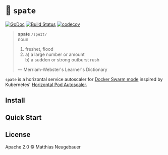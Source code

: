 # :ocean: `spate`

[![GoDoc](https://godoc.org/github.com/mtneug/spate?status.png)](https://godoc.org/github.com/mtneug/spate)
[![Build Status](https://travis-ci.com/mtneug/spate.svg?token=GBfvMyahwz6qx8tjv3VG&branch=master)](https://travis-ci.com/mtneug/spate)
[![codecov](https://codecov.io/gh/mtneug/spate/branch/master/graph/badge.svg?token=Q2XAmf6OfS)](https://codecov.io/gh/mtneug/spate)

> **spate** `/speɪt/`  
> noun
>
> 1. freshet, flood
> 2. a) a large number or amount  
>    b) a sudden or strong outburst rush
>
> — Merriam-Webster's Learner's Dictionary

`spate` is a horizontal service autoscaler for [Docker Swarm mode](https://docs.docker.com/engine/swarm/) inspired by Kubernetes' [Horizontal Pod Autoscaler](http://kubernetes.io/docs/user-guide/horizontal-pod-autoscaling/).

## Install

<!-- TODO: Add content -->

## Quick Start

<!-- TODO: Add content -->

## License

Apache 2.0 © Matthias Neugebauer
